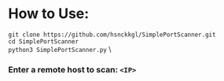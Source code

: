 # How to Use:
``git clone https://github.com/hsnckkgl/SimplePortScanner.git``\
``cd SimplePortScanner``\
``python3 SimplePortScanner.py`` \
### Enter a remote host to scan: ``<IP>``
 
